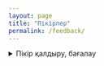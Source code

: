 ```yaml
---
layout: page
title: "Пікірлер"
permalink: /feedback/
---
```

<details>
  <summary>Пікір қалдыру, бағалау</summary>
  <iframe src="https://docs.google.com/forms/d/e/1FAIpQLSfDLxah6fmeC2qXnN47bSCWKHb1ovvCcKKYPpi8Gas_XSZQYw/viewform?embedded=true" 
        width="100%" 
        height="800" 
        frameborder="0" 
        marginheight="0" 
        marginwidth="0" 
        style="border: 0">
    Жүктелуде…
</iframe>
</details>

